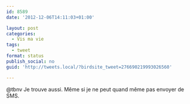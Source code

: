 ```yaml
---
id: 8589
date: '2012-12-06T14:11:03+01:00'

layout: post
categories:
  - Vis ma vie
tags:
  - tweet
format: status
publish_social: no
guid: 'http://tweets.local/?birdsite_tweet=276690219993026560'

---
```


@tbnv Je trouve aussi. Même si je ne peut quand même pas envoyer de SMS.